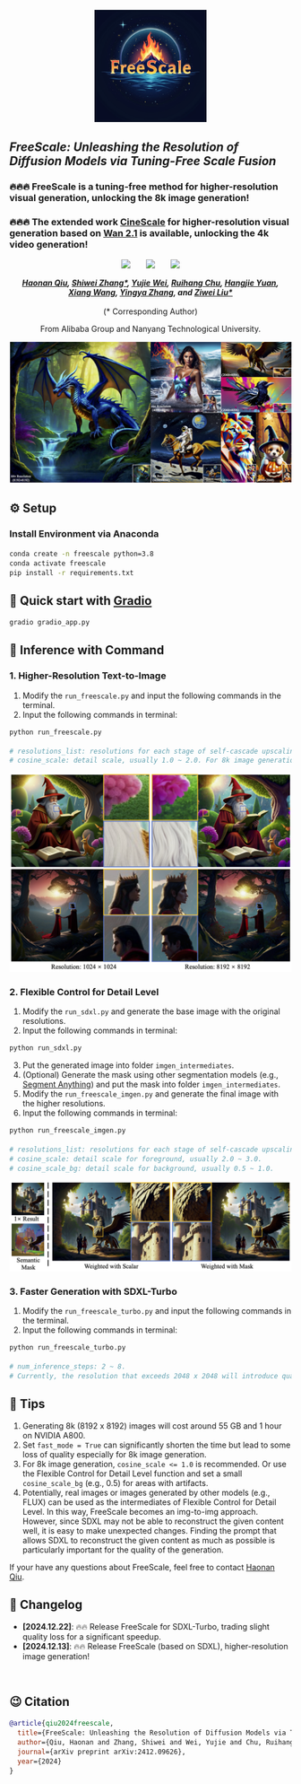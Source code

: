 <p align="center">
    <img src="assets/icon.png" width="200">
</p>

## ___***FreeScale: Unleashing the Resolution of Diffusion Models via Tuning-Free Scale Fusion***___

### 🔥🔥🔥 FreeScale is a tuning-free method for higher-resolution visual generation, unlocking the 8k image generation! 
### 🔥🔥🔥 The extended work [CineScale](https://github.com/Eyeline-Labs/CineScale) for higher-resolution visual generation based on [Wan 2.1](https://github.com/Wan-Video/Wan2.1) is available, unlocking the 4k video generation!

<div align="center">
 <a href='https://arxiv.org/abs/2412.09626'><img src='https://img.shields.io/badge/arXiv-2412.09626-b31b1b.svg'></a> &nbsp;&nbsp;&nbsp;&nbsp;&nbsp;
 <a href='http://haonanqiu.com/projects/FreeScale.html'><img src='https://img.shields.io/badge/Project-Page-Green'></a> &nbsp;&nbsp;&nbsp;&nbsp;&nbsp;
 <a href='https://huggingface.co/spaces/MoonQiu/FreeScale'><img src='https://img.shields.io/badge/%F0%9F%A4%97%20Hugging%20Face-Spaces-blue'></a>


_**[Haonan Qiu](http://haonanqiu.com/), [Shiwei Zhang*](https://scholar.google.com/citations?user=ZO3OQ-8AAAAJ), [Yujie Wei](https://weilllllls.github.io/), [Ruihang Chu](https://ruihangchu.com/), [Hangjie Yuan](https://jacobyuan7.github.io/), 
<br>
[Xiang Wang](https://scholar.google.com/citations?user=cQbXvkcAAAAJ), [Yingya Zhang](https://scholar.google.com/citations?user=16RDSEUAAAAJ), and [Ziwei Liu*](https://liuziwei7.github.io/)**_
<br><br>
(* Corresponding Author)

From Alibaba Group and Nanyang Technological University.

<img src="assets/fig_teaser.png">
</div>

## ⚙️ Setup

### Install Environment via Anaconda
```bash
conda create -n freescale python=3.8
conda activate freescale
pip install -r requirements.txt
```


## 🤗 Quick start with [Gradio](https://www.gradio.app/guides/quickstart)

```bash
gradio gradio_app.py
```

## 💫 Inference with Command
### 1. Higher-Resolution Text-to-Image

1) Modify the `run_freescale.py` and input the following commands in the terminal.
2) Input the following commands in terminal:
```bash
python run_freescale.py

# resolutions_list: resolutions for each stage of self-cascade upscaling.
# cosine_scale: detail scale, usually 1.0 ~ 2.0. For 8k image generation, cosine_scale <= 1.0 is recommended.
```
<img src="assets/fig_diff8k.png">

### 2. Flexible Control for Detail Level

1) Modify the `run_sdxl.py` and generate the base image with the original resolutions.
2) Input the following commands in terminal:
```bash
python run_sdxl.py
```
3) Put the generated image into folder `imgen_intermediates`.
4) (Optional) Generate the mask using other segmentation models (e.g., [Segment Anything](https://huggingface.co/spaces/Xenova/segment-anything-web)) and put the mask into folder `imgen_intermediates`.
5) Modify the `run_freescale_imgen.py` and generate the final image with the higher resolutions.
6) Input the following commands in terminal:
```bash
python run_freescale_imgen.py

# resolutions_list: resolutions for each stage of self-cascade upscaling.
# cosine_scale: detail scale for foreground, usually 2.0 ~ 3.0. 
# cosine_scale_bg: detail scale for background, usually 0.5 ~ 1.0.
```
<img src="assets/fig_mask.png">

### 3. Faster Generation with SDXL-Turbo

1) Modify the `run_freescale_turbo.py` and input the following commands in the terminal.
2) Input the following commands in terminal:
```bash
python run_freescale_turbo.py

# num_inference_steps: 2 ~ 8.
# Currently, the resolution that exceeds 2048 x 2048 will introduce quality loss in the Turbo mode.
```


## 🧲 Tips
1. Generating 8k (8192 x 8192) images will cost around 55 GB and 1 hour on NVIDIA A800. 
2. Set `fast_mode = True` can significantly shorten the time but lead to some loss of quality especially for 8k image generation.
3. For 8k image generation, `cosine_scale <= 1.0` is recommended. Or use the Flexible Control for Detail Level function and set a small `cosine_scale_bg` (e.g., 0.5) for areas with artifacts. 
4. Potentially, real images or images generated by other models (e.g., FLUX) can be used as the intermediates of Flexible Control for Detail Level. In this way, FreeScale becomes an img-to-img approach. However, since SDXL may not be able to reconstruct the given content well, it is easy to make unexpected changes. Finding the prompt that allows SDXL to reconstruct the given content as much as possible is particularly important for the quality of the generation.

If your have any questions about FreeScale, feel free to contact [Haonan Qiu](http://haonanqiu.com/).


## 📝 Changelog
- __[2024.12.22]__: 🔥🔥 Release FreeScale for SDXL-Turbo, trading slight quality loss for a significant speedup.
- __[2024.12.13]__: 🔥🔥 Release FreeScale (based on SDXL), higher-resolution image generation!
<br>


## 😉 Citation
```bib
@article{qiu2024freescale,
  title={FreeScale: Unleashing the Resolution of Diffusion Models via Tuning-Free Scale Fusion},
  author={Qiu, Haonan and Zhang, Shiwei and Wei, Yujie and Chu, Ruihang and Yuan, Hangjie and Wang, Xiang and Zhang, Yingya and Liu, Ziwei},
  journal={arXiv preprint arXiv:2412.09626},
  year={2024}
}
```